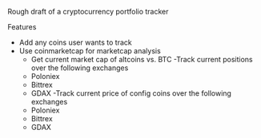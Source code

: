 Rough draft of a cryptocurrency portfolio tracker

Features
 - Add any coins user wants to track
 - Use coinmarketcap for marketcap analysis
   - Get current market cap of altcoins vs. BTC
 -Track current positions over the following exchanges
   - Poloniex
   - Bittrex
   - GDAX
 -Track current price of config coins over the following exchanges
   - Poloniex
   - Bittrex
   - GDAX
